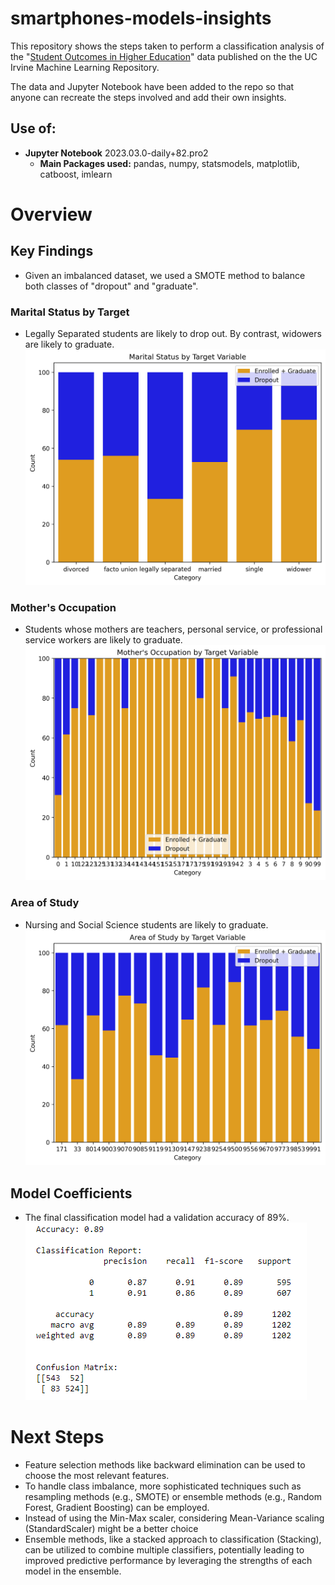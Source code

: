 # smartphones-models-insights

This repository shows the steps taken to perform a classification analysis of the "[Student Outcomes in Higher Education](https://archive.ics.uci.edu/dataset/697/predict+students+dropout+and+academic+success)" data published on the the UC Irvine Machine Learning Repository.  

The data and Jupyter Notebook have been added to the repo so that anyone can recreate the steps involved and add their own insights. 

## Use of:
* **Jupyter Notebook** 2023.03.0-daily+82.pro2
    * **Main Packages used:** pandas, numpy, statsmodels,
    matplotlib, catboost, imlearn

# Overview
## Key Findings
* Given an imbalanced dataset, we used a SMOTE method to balance both classes of "dropout" and "graduate".

### Marital Status by Target
* Legally Separated students are likely to drop out. By contrast, widowers are likely to graduate.
![alt text](https://github.com/monacosc1/student-dropout/blob/master/images/marital_status_by_target.png) 

### Mother's Occupation
* Students whose mothers are teachers, personal service, or professional service workers are likely to graduate.
![alt text](https://github.com/monacosc1/student-dropout/blob/master/images/mothers_occupation_by_target.png) 

### Area of Study
* Nursing and Social Science students are likely to graduate.
![alt text](https://github.com/monacosc1/student-dropout/blob/master/images/course_by_target.png) 

## Model Coefficients
* The final classification model had a validation accuracy of 89%.
![alt text](https://github.com/monacosc1/student-dropout/blob/master/images/accuracy_report.png) 

# Next Steps
* Feature selection methods like backward elimination can be used to choose the most relevant features.
* To handle class imbalance, more sophisticated techniques such as resampling methods (e.g., SMOTE) or ensemble methods (e.g., Random Forest, Gradient Boosting) can be employed.
* Instead of using the Min-Max scaler, considering Mean-Variance scaling (StandardScaler) might be a better choice
* Ensemble methods, like a stacked approach to classification (Stacking), can be utilized to combine multiple classifiers, potentially leading to improved predictive performance by leveraging the strengths of each model in the ensemble.

